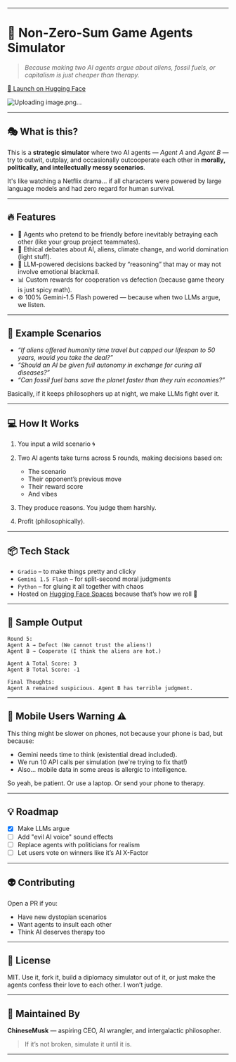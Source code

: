 
---

# 🤖 Non-Zero-Sum Game Agents Simulator

> *Because making two AI agents argue about aliens, fossil fuels, or capitalism is just cheaper than therapy.*

[🚀 Launch on Hugging Face](https://huggingface.co/spaces/chinesemusk/Non_zero-sumGame-Agents)

![Uploading image.png…]()


---

## 🎭 What is this?

This is a **strategic simulator** where two AI agents — *Agent A* and *Agent B* — try to outwit, outplay, and occasionally outcooperate each other in **morally, politically, and intellectually messy scenarios**.

It's like watching a Netflix drama… if all characters were powered by large language models and had zero regard for human survival.

---

## 🔥 Features

* 🤝 Agents who pretend to be friendly before inevitably betraying each other (like your group project teammates).
* 💬 Ethical debates about AI, aliens, climate change, and world domination (light stuff).
* 🧠 LLM-powered decisions backed by “reasoning” that may or may not involve emotional blackmail.
* 📊 Custom rewards for cooperation vs defection (because game theory is just spicy math).
* ⚙️ 100% Gemini-1.5 Flash powered — because when two LLMs argue, we listen.

---

## 🧪 Example Scenarios

* *“If aliens offered humanity time travel but capped our lifespan to 50 years, would you take the deal?”*
* *“Should an AI be given full autonomy in exchange for curing all diseases?”*
* *“Can fossil fuel bans save the planet faster than they ruin economies?”*

Basically, if it keeps philosophers up at night, we make LLMs fight over it.

---

## 💻 How It Works

1. You input a wild scenario 🌀
2. Two AI agents take turns across 5 rounds, making decisions based on:

   * The scenario
   * Their opponent’s previous move
   * Their reward score
   * And vibes
3. They produce reasons. You judge them harshly.
4. Profit (philosophically).

---

## 📦 Tech Stack

* `Gradio` – to make things pretty and clicky
* `Gemini 1.5 Flash` – for split-second moral judgments
* `Python` – for gluing it all together with chaos
* Hosted on [Hugging Face Spaces](https://huggingface.co/spaces/chinesemusk/Non_zero-sumGame-Agents) because that’s how we roll 🚀

---

## 🧠 Sample Output

```
Round 5:
Agent A → Defect (We cannot trust the aliens!)
Agent B → Cooperate (I think the aliens are hot.)

Agent A Total Score: 3
Agent B Total Score: -1

Final Thoughts:
Agent A remained suspicious. Agent B has terrible judgment.
```

---

## 📱 Mobile Users Warning ⚠️

This thing might be slower on phones, not because your phone is bad, but because:

* Gemini needs time to think (existential dread included).
* We run 10 API calls per simulation (we're trying to fix that!)
* Also... mobile data in some areas is allergic to intelligence.

So yeah, be patient. Or use a laptop. Or send your phone to therapy.

---

## 💡 Roadmap

* [x] Make LLMs argue
* [ ] Add "evil AI voice" sound effects
* [ ] Replace agents with politicians for realism
* [ ] Let users vote on winners like it’s AI X-Factor

---

## 👽 Contributing

Open a PR if you:

* Have new dystopian scenarios
* Want agents to insult each other
* Think AI deserves therapy too

---

## 🤝 License

MIT. Use it, fork it, build a diplomacy simulator out of it, or just make the agents confess their love to each other. I won’t judge.

---

## 🚀 Maintained By

**ChineseMusk** — aspiring CEO, AI wrangler, and intergalactic philosopher.

> If it’s not broken, simulate it until it is.

---


